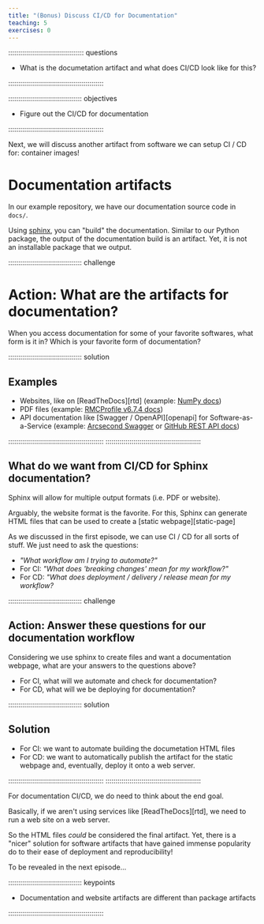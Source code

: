 ```yaml
---
title: "(Bonus) Discuss CI/CD for Documentation"
teaching: 5
exercises: 0
---
```


:::::::::::::::::::::::::::::::::::::: questions 

  - What is the documetation artifact and what does CI/CD look like for this?

::::::::::::::::::::::::::::::::::::::::::::::::

::::::::::::::::::::::::::::::::::::: objectives

  - Figure out the CI/CD for documentation

::::::::::::::::::::::::::::::::::::::::::::::::




Next, we will discuss another artifact from software we can setup CI / CD for: container images!

# Documentation artifacts

In our example repository, we have our documentation source code in `docs/`.

Using [sphinx](https://www.sphinx-doc.org), you can "build" the documentation.
Similar to our Python package, the output of the documentation build is an artifact.
Yet, it is not an installable package that we output.

::::::::::::::::::::::::::::::::::::: challenge 

# Action: What are the artifacts for documentation?

When you access documentation for some of your favorite softwares, what form is it in?
Which is your favorite form of documentation?

::::::::::::::::::::::::::::::::::::: solution 

## Examples

* Websites, like on [ReadTheDocs][rtd] (example: [NumPy docs][numpy])
* PDF files (example: [RMCProfile v6.7.4 docs][rmcprofile])
* API documentation like [Swagger / OpenAPI][openapi] for Software-as-a-Service (example: [Arcsecond Swagger][arcsecond] or [GitHub REST API docs][github])

::::::::::::::::::::::::::::::::::::::::::::::::
::::::::::::::::::::::::::::::::::::::::::::::::

[sphinx]: https://www.sphinx-doc.org
[numpy]: https://numpy.readthedocs.io/en/latest/
[rmcprofile]: http://rmcprofile.org/images_rmcprofile/6/6c/Rmcprofile_v6.7.4_manual.pdf
[arcsecond]: https://api.arcsecond.io/schema/swagger/#/
[github]: https://docs.github.com/en/rest?apiVersion=2022-11-28

## What do we want from CI/CD for Sphinx documentation?

Sphinx will allow for multiple output formats (i.e. PDF or website).

Arguably, the website format is the favorite.
For this, Sphinx can generate HTML files that can be used to create a [static webpage][static-page]

As we discussed in the first episode, we can use CI / CD for all sorts of stuff.
We just need to ask the questions:
* _"What workflow am I trying to automate?"_
* For CI: _"What does 'breaking changes' mean for my workflow?"_
* For CD: _"What does deployment / delivery / release mean for my workflow?_


::::::::::::::::::::::::::::::::::::: challenge 

## Action: Answer these questions for our documentation workflow

Considering we use sphinx to create files and want a documentation webpage, what are your answers to the questions above?

* For CI, what will we automate and check for documentation?
* For CD, what will we be deploying for documentation?

::::::::::::::::::::::::::::::::::::: solution 

## Solution
* For CI: we want to automate building the documetation HTML files
* For CD: we want to automatically publish the artifact for the static webpage and, eventually, deploy it onto a web server.

::::::::::::::::::::::::::::::::::::::::::::::::
::::::::::::::::::::::::::::::::::::::::::::::::

For documentation CI/CD, we do need to think about the end goal.

Basically, if we aren't using services like [ReadTheDocs][rtd],
we need to run a web site on a web server.

So the HTML files _could_ be considered the final artifact.
Yet, there is a "nicer" solution for software artifacts that have gained immense popularity do to their ease of deployment and reproducibility!

To be revealed in the next episode...



::::::::::::::::::::::::::::::::::::: keypoints 

  - Documentation and website artifacts are different than package artifacts

::::::::::::::::::::::::::::::::::::::::::::::::
